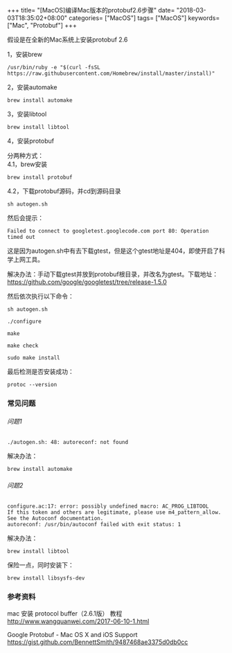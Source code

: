 +++
title= "[MacOS]编译Mac版本的protobuf2.6步骤"
date= "2018-03-03T18:35:02+08:00"
categories= ["MacOS"]
tags= ["MacOS"]
keywords= ["Mac", "Protobuf"]
+++


假设是在全新的Mac系统上安装protobuf 2.6

1，安装brew

    /usr/bin/ruby -e "$(curl -fsSL https://raw.githubusercontent.com/Homebrew/install/master/install)"
    
2，安装automake

    brew install automake

3，安装libtool

    brew install libtool
    
4，安装protobuf

分两种方式：  
4.1，brew安装

    brew install protobuf

4.2，下载protobuf源码，并cd到源码目录

    sh autogen.sh
    
然后会提示：

    Failed to connect to googletest.googlecode.com port 80: Operation timed out

这是因为autogen.sh中有去下载gtest，但是这个gtest地址是404，即使开启了科学上网工具。

解决办法：手动下载gtest并放到protobuf根目录，并改名为gtest。下载地址：https://github.com/google/googletest/tree/release-1.5.0
    
然后依次执行以下命令：

    sh autogen.sh
    
    ./configure

    make
    
    make check

    sudo make install

最后检测是否安装成功：

    protoc --version


### 常见问题

###### 问题1

    ./autogen.sh: 48: autoreconf: not found
    
解决办法：
    
    brew install automake

###### 问题2

    configure.ac:17: error: possibly undefined macro: AC_PROG_LIBTOOL
    If this token and others are legitimate, please use m4_pattern_allow.
    See the Autoconf documentation.
    autoreconf: /usr/bin/autoconf failed with exit status: 1
    
解决办法：

    brew install libtool
    
保险一点，同时安装下：

    brew install libsysfs-dev
    
### 参考资料
mac 安装 protocol buffer（2.6.1版） 教程  
http://www.wangquanwei.com/2017-06-10-1.html
    
Google Protobuf - Mac OS X and iOS Support  
https://gist.github.com/BennettSmith/9487468ae3375d0db0cc
